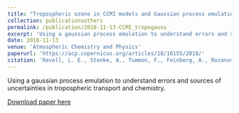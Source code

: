 ```yaml
---
title: "Tropospheric ozone in CCMI models and Gaussian process emulation to understand biases in the SOCOLv3 chemistry-climate model"
collection: publicationsothers
permalink: /publication/2018-11-13-CCMI_tropogauss
excerpt: 'Using a gaussian process emulation to understand errors and sources of uncertainties in tropospheric transport and chemistry.'
date: 2018-11-13
venue: 'Atmospheric Chemistry and Physics'
paperurl: 'https://acp.copernicus.org/articles/18/16155/2018/'
citation: 'Revell, L. E., Stenke, A., Tummon, F., Feinberg, A., Rozanov, E., Peter, T., Abraham, N. L., Akiyoshi, H., Archibald, A. T., Butchart, N., Deushi, M., Jockel, P., Kinnison, D., Michou, M., Morgenstern, O., O Connor, F. M., Oman, L. D., Pitari, G., Plummer, D. A., Schofield, R., Stone, K., Tilmes, S., Visioni, D., Yamashita, Y., and Zeng, G.: &quot;Tropospheric ozone in CCMI models and Gaussian process emulation to understand biases in the SOCOLv3 chemistry-climate model&quot;, Atmos. Chem. Phys., 18, 16155?16172, https://doi.org/10.5194/acp-18-16155-2018, 2018.'
---
```


Using a gaussian process emulation to understand errors and sources of uncertainties in tropospheric transport and chemistry.

[Download paper here](https://acp.copernicus.org/articles/18/16155/2018/acp-18-16155-2018.pdf)